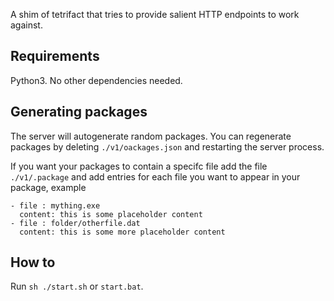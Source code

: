 A shim of tetrifact that tries to provide salient HTTP endpoints to work against.

## Requirements 

Python3. No other dependencies needed.

## Generating packages

The server will autogenerate random packages. You can regenerate packages by deleting `./v1/oackages.json` and restarting the server process.

If you want your packages to contain a specifc file add the file `./v1/.package` and add entries for each file you want to appear in your package, example

    - file : mything.exe
      content: this is some placeholder content
    - file : folder/otherfile.dat
      content: this is some more placeholder content

## How to

Run `sh ./start.sh` or `start.bat`.
